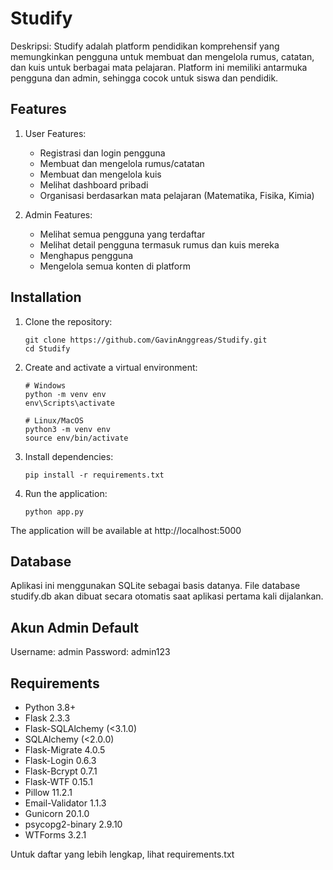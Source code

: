 Studify
=============================

Deskripsi:
Studify adalah platform pendidikan komprehensif yang memungkinkan pengguna untuk membuat dan mengelola rumus, catatan, dan kuis untuk berbagai mata pelajaran. Platform ini memiliki antarmuka pengguna dan admin, sehingga cocok untuk siswa dan pendidik.

Features
--------
1. User Features:
   - Registrasi dan login pengguna  
   - Membuat dan mengelola rumus/catatan  
   - Membuat dan mengelola kuis  
   - Melihat dashboard pribadi  
   - Organisasi berdasarkan mata pelajaran (Matematika, Fisika, Kimia)

2. Admin Features:
   - Melihat semua pengguna yang terdaftar  
   - Melihat detail pengguna termasuk rumus dan kuis mereka  
   - Menghapus pengguna  
   - Mengelola semua konten di platform

Installation
-----------

1. Clone the repository:

   ```
   git clone https://github.com/GavinAnggreas/Studify.git
   cd Studify
   ```

2. Create and activate a virtual environment:

   ```
   # Windows
   python -m venv env
   env\Scripts\activate
   ```

   ```
   # Linux/MacOS
   python3 -m venv env
   source env/bin/activate
   ```

3. Install dependencies:

   ```
   pip install -r requirements.txt
   ```

4. Run the application:

   ```
   python app.py
   ```

The application will be available at http://localhost:5000

Database
--------
Aplikasi ini menggunakan SQLite sebagai basis datanya. File database studify.db akan dibuat secara otomatis saat aplikasi pertama kali dijalankan.

Akun Admin Default
-------------------
Username: admin
Password: admin123

Requirements
-----------
- Python 3.8+
- Flask 2.3.3
- Flask-SQLAlchemy (<3.1.0)
- SQLAlchemy (<2.0.0)
- Flask-Migrate 4.0.5
- Flask-Login 0.6.3
- Flask-Bcrypt 0.7.1
- Flask-WTF 0.15.1
- Pillow 11.2.1
- Email-Validator 1.1.3
- Gunicorn 20.1.0
- psycopg2-binary 2.9.10
- WTForms 3.2.1

Untuk daftar yang lebih lengkap, lihat requirements.txt
